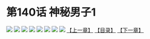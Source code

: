 # 第140话 神秘男子1
![](https://s2.baozimh.com/scomic/sanyanxiaotianlu-samanhua/0/139-70hy/1.jpg)
![](https://s2.baozimh.com/scomic/sanyanxiaotianlu-samanhua/0/139-70hy/2.jpg)
![](https://s2.baozimh.com/scomic/sanyanxiaotianlu-samanhua/0/139-70hy/3.jpg)
![](https://s2.baozimh.com/scomic/sanyanxiaotianlu-samanhua/0/139-70hy/4.jpg)
![](https://s2.baozimh.com/scomic/sanyanxiaotianlu-samanhua/0/139-70hy/5.jpg)
![](https://s2.baozimh.com/scomic/sanyanxiaotianlu-samanhua/0/139-70hy/6.jpg)
![](https://s2.baozimh.com/scomic/sanyanxiaotianlu-samanhua/0/139-70hy/7.jpg)
![](https://s2.baozimh.com/scomic/sanyanxiaotianlu-samanhua/0/139-70hy/8.jpg)
[【上一章】](./139.md)
[【目录】](./README.md)
[【下一章】](./141.md)
